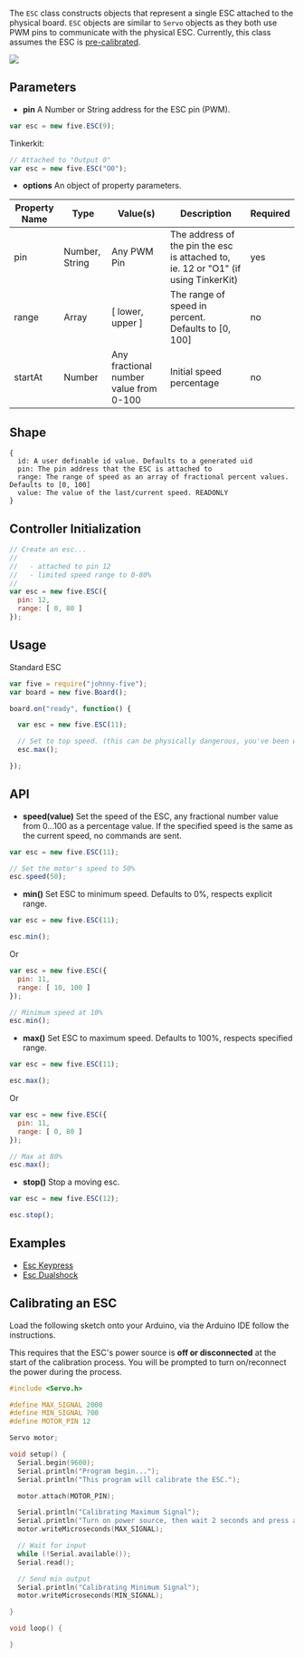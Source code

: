 The `ESC` class constructs objects that represent a single ESC attached to the physical board. `ESC` objects are similar to `Servo` objects as they both use PWM pins to communicate with the physical ESC. Currently, this class assumes the ESC is [pre-calibrated](#wiki-calibrating-an-esc).

<img src="https://raw.github.com/rwaldron/johnny-five/master/docs/breadboard/esc-keypress.png">

## Parameters

- **pin** A Number or String address for the ESC pin (PWM).
```js
var esc = new five.ESC(9);
```
Tinkerkit: 
```js
// Attached to "Output 0"
var esc = new five.ESC("O0");
```


- **options** An object of property parameters.
<table>
  <thead>
    <tr>
      <th>Property Name</th>
      <th>Type</th>
      <th>Value(s)</th>
      <th>Description</th>
      <th>Required</th>
    </tr>
  </thead>
  <tbody>
    <tr>
      <td>pin</td>
      <td>Number, String</td>
      <td>Any PWM Pin</td>
      <td>The address of the pin the esc is attached to, ie. 12 or "O1" (if using TinkerKit)</td>
      <td>yes</td>
    </tr>
    <tr>
      <td>range</td>
      <td>Array</td>
      <td>[ lower, upper ]</td>
      <td>The range of speed in percent. Defaults to [0, 100]</td>
      <td>no</td>
    </tr>
    <tr>
      <td>startAt</td>
      <td>Number</td>
      <td>Any fractional number value from 0-100</td>
      <td>Initial speed percentage</td>
      <td>no</td>
    </tr>
  </tbody>
</table>


## Shape

```
{ 
  id: A user definable id value. Defaults to a generated uid
  pin: The pin address that the ESC is attached to
  range: The range of speed as an array of fractional percent values. Defaults to [0, 100]
  value: The value of the last/current speed. READONLY
}
```

## Controller Initialization

```js
// Create an esc...
// 
//   - attached to pin 12
//   - limited speed range to 0-80%
//
var esc = new five.ESC({
  pin: 12, 
  range: [ 0, 80 ]
});
```



## Usage

Standard ESC
```js
var five = require("johnny-five");
var board = new five.Board();

board.on("ready", function() {

  var esc = new five.ESC(11);

  // Set to top speed. (this can be physically dangerous, you've been warned.)
  esc.max();

});
```

## API

- **speed(value)** Set the speed of the ESC, any fractional number value from 0...100 as a percentage value. If the specified speed is the same as the current speed, no commands are sent.
```js
var esc = new five.ESC(11);

// Set the motor's speed to 50%
esc.speed(50);
```

- **min()** Set ESC to minimum speed. Defaults to 0%, respects explicit range.
```js
var esc = new five.ESC(11);

esc.min();
```
Or 
```js
var esc = new five.ESC({
  pin: 11, 
  range: [ 10, 100 ]
});

// Minimum speed at 10%
esc.min();
```

- **max()** Set ESC to maximum speed. Defaults to 100%, respects specified range.
```js
var esc = new five.ESC(11);

esc.max();
```
Or 
```js
var esc = new five.ESC({
  pin: 11, 
  range: [ 0, 80 ]
});

// Max at 80%
esc.max();
```

- **stop()** Stop a moving esc. 
```js
var esc = new five.ESC(12);

esc.stop();
```



## Examples
- [Esc Keypress](https://github.com/rwldrn/johnny-five/blob/master/docs/esc-keypress.md)
- [Esc Dualshock](https://github.com/rwldrn/johnny-five/blob/master/docs/esc-dualshock.md)


## Calibrating an ESC

Load the following sketch onto your Arduino, via the Arduino IDE follow the instructions.

This requires that the ESC's power source is **off or disconnected** at the start of the calibration process. You will be prompted to turn on/reconnect the power during the process.

```c
#include <Servo.h>

#define MAX_SIGNAL 2000
#define MIN_SIGNAL 700
#define MOTOR_PIN 12

Servo motor;

void setup() {
  Serial.begin(9600);
  Serial.println("Program begin...");
  Serial.println("This program will calibrate the ESC.");

  motor.attach(MOTOR_PIN);

  Serial.println("Calibrating Maximum Signal");
  Serial.println("Turn on power source, then wait 2 seconds and press any key + <enter>");
  motor.writeMicroseconds(MAX_SIGNAL);

  // Wait for input
  while (!Serial.available());
  Serial.read();

  // Send min output
  Serial.println("Calibrating Minimum Signal");
  motor.writeMicroseconds(MIN_SIGNAL);

}

void loop() {  

}
```